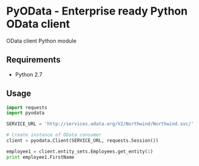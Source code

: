 # PyOData - Enterprise ready Python OData client

OData client Python module

## Requirements

- Python 2.7

## Usage

```python
import requests
import pyodata

SERVICE_URL = 'http://services.odata.org/V2/Northwind/Northwind.svc/'

# Create instance of OData consumer
client = pyodata.Client(SERVICE_URL, requests.Session())

employee1 = client.entity_sets.Employees.get_entity(1)
print employee1.FirstName
```
